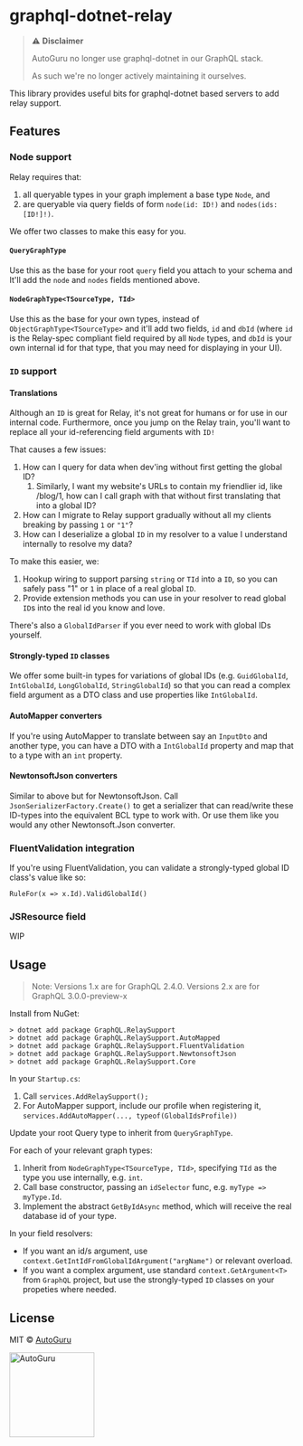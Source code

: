 # graphql-dotnet-relay
> :warning: **Disclaimer** 
> 
> AutoGuru no longer use graphql-dotnet in our GraphQL stack. 
> 
> As such we're no longer actively maintaining it ourselves.

This library provides useful bits for graphql-dotnet based servers to add relay support. 

## Features

### Node support
Relay requires that:
1. all queryable types in your graph implement a base type `Node`, and
2. are queryable via query fields of form `node(id: ID!)` and `nodes(ids: [ID!]!)`.

We offer two classes to make this easy for you.

#### `QueryGraphType`
Use this as the base for your root `query` field you attach to your schema and 
It'll add the `node` and `nodes` fields mentioned above.

#### `NodeGraphType<TSourceType, TId>`
Use this as the base for your own types, instead of `ObjectGraphType<TSourceType>` and 
it'll add two fields, `id` and `dbId` (where `id` is the Relay-spec compliant field required by all `Node` types,
and `dbId` is your own internal id for that type, that you may need for displaying in your UI).

### `ID` support

#### Translations
Although an `ID` is great for Relay, it's not great for humans or for use in our internal code. 
Furthermore, once you jump on the Relay train, you'll want to replace all your id-referencing field arguments with `ID!`

That causes a few issues:
1. How can I query for data when dev'ing without first getting the global ID?
   1. Similarly, I want my website's URLs to contain my friendlier id, like /blog/1, how can I call graph with that without first translating that into a global ID?
2. How can I migrate to Relay support gradually without all my clients breaking by passing `1` or `"1"`?
3. How can I deserialize a global `ID` in my resolver to a value I understand internally to resolve my data?

To make this easier, we:
1. Hookup wiring to support parsing `string` or `TId` into a `ID`, so you can safely pass "1" or `1` in place of a real global `ID`.
2. Provide extension methods you can use in your resolver to read global `ID`s into the real id you know and love.

There's also a `GlobalIdParser` if you ever need to work with global IDs yourself.

#### Strongly-typed `ID` classes
We offer some built-in types for variations of global IDs (e.g. `GuidGlobalId`, `IntGlobalId`, `LongGlobalId`, `StringGlobalId`)
so that you can read a complex field argument as a DTO class and use properties like `IntGlobalId`.

#### AutoMapper converters
If you're using AutoMapper to translate between say an `InputDto` and another type,
you can have a DTO with a `IntGlobalId` property and map that to a type with an `int` property.

#### NewtonsoftJson converters
Similar to above but for NewtonsoftJson. Call `JsonSerializerFactory.Create()` to get a serializer that can read/write 
these ID-types into the equivalent BCL type to work with. Or use them like you would any other
Newtonsoft.Json converter.

### FluentValidation integration
If you're using FluentValidation, you can validate a strongly-typed global ID class's value like so:

`RuleFor(x => x.Id).ValidGlobalId()`

### JSResource field
WIP

## Usage

> Note: Versions 1.x are for GraphQL 2.4.0. 
> Versions 2.x are for GraphQL 3.0.0-preview-x

Install from NuGet:

`> dotnet add package GraphQL.RelaySupport`  
`> dotnet add package GraphQL.RelaySupport.AutoMapped`  
`> dotnet add package GraphQL.RelaySupport.FluentValidation`  
`> dotnet add package GraphQL.RelaySupport.NewtonsoftJson`  
`> dotnet add package GraphQL.RelaySupport.Core`  

In your `Startup.cs`:
1. Call `services.AddRelaySupport();`
2. For AutoMapper support, include our profile when registering it, `services.AddAutoMapper(..., typeof(GlobalIdsProfile))`

Update your root Query type to inherit from `QueryGraphType`.

For each of your relevant graph types:
1. Inherit from `NodeGraphType<TSourceType, TId>`, specifying `TId` as the type you use internally, e.g. `int`.
2. Call base constructor, passing an `idSelector` func, e.g. `myType => myType.Id`.
3. Implement the abstract `GetByIdAsync` method, which will receive the real database id of your type.

In your field resolvers:
* If you want an id/s argument, use `context.GetIntIdFromGlobalIdArgument("argName")` or relevant overload.
* If you want a complex argument, use standard `context.GetArgument<T>` from `GraphQL` project, but use the strongly-typed `ID` classes on your propeties where needed.

## License

MIT &copy; [AutoGuru](https://www.autoguru.com.au/)

<a href="http://www.autoguru.com.au/"><img src="https://cdn.autoguru.com.au/images/logos/autoguru.svg" alt="AutoGuru" width="150" /></a>
